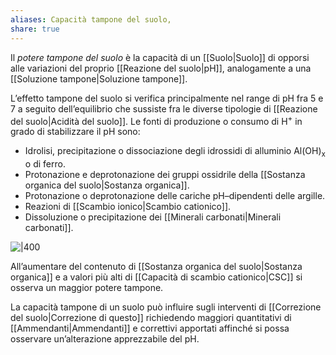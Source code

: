 ```yaml
---
aliases: Capacità tampone del suolo,
share: true
---
```

Il *potere tampone del suolo* è la capacità di un [[Suolo|Suolo]] di opporsi alle variazioni del proprio [[Reazione del suolo|pH]], analogamente a una [[Soluzione tampone|Soluzione tampone]].

L’effetto tampone del suolo si verifica principalmente nel range di pH fra 5 e 7 a seguito dell’equilibrio che sussiste fra le diverse tipologie di [[Reazione del suolo|Acidità del suolo]].
Le fonti di produzione o consumo di H<sup>+</sup> in grado di stabilizzare il pH sono:
- Idrolisi, precipitazione o dissociazione degli idrossidi di alluminio Al(OH)<sub>x</sub> o di ferro.
- Protonazione e deprotonazione dei gruppi ossidrile della [[Sostanza organica del suolo|Sostanza organica]].
- Protonazione o deprotonazione delle cariche pH–dipendenti delle argille.
- Reazioni di [[Scambio ionico|Scambio cationico]].
- Dissoluzione o precipitazione dei [[Minerali carbonati|Minerali carbonati]].

![|400](8f197ce7e0fb5b15c21f23e11cf7009f_MD5%201.png)

All’aumentare del contenuto di [[Sostanza organica del suolo|Sostanza organica]] e a valori più alti di [[Capacità di scambio cationico|CSC]] si osserva un maggior potere tampone.

La capacità tampone di un suolo può influire sugli interventi di [[Correzione del suolo|Correzione di questo]] richiedendo maggiori quantitativi di [[Ammendanti|Ammendanti]] e correttivi apportati affinché si possa osservare un’alterazione apprezzabile del pH.